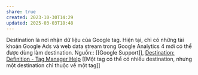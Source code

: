 ```yaml
---
share: true
created: 2023-10-30T14:29
updated: 2025-03-03T18:48
---
```

Destination là nơi nhận dữ liệu của Google tag. Hiện tại, chỉ có những tài khoản Google Ads và web data stream trong Google Analytics 4 mới có thể được dùng làm destination.
Nguồn:: [[Google Support]], [Destination: Definition - Tag Manager Help](https://support.google.com/tagmanager/answer/12324388?sjid=14081765469960323685-AP)
[[Một tag có thể có nhiều destination, nhưng một destination chỉ thuộc về một tag]] 
